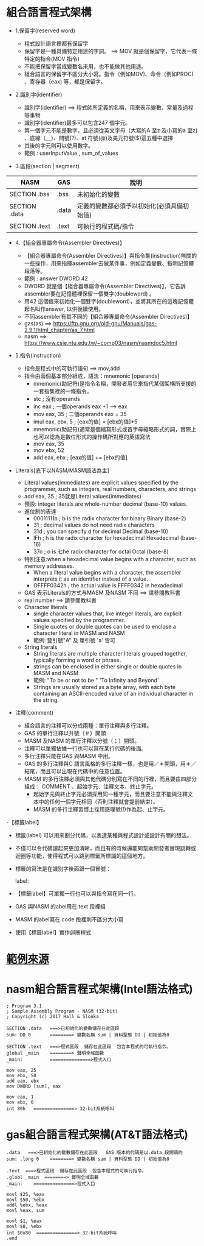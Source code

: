 
# 組合語言程式架構 

- 1.保留字(reserved word)
  - 程式設計語言裡都有保留字
  - 保留字是一種具備特定用途的字詞。  ==> MOV 就是個保留字，它代表一條特定的指令(MOV 指令)
  - 不能把保留字當成變數名來用，也不能做其他用途。
  - 組合語言的保留字不區分大小寫。指令（例如MOV)、命令（例如PROC) 、寄存器（eax) 等，都是保留字。
 
- 2.識別字(identifier) 
  - 識別字(identifier) ==> 程式師所定義的名稱，用來表示變數、常量及過程等事物
  - 識別字(identifier)最多可以包含247 個字元。
  - 第一個字元不能是數字，且必須從英文字母（大寫的A 至z 及小寫的a 至z) 、底線（＿）、問號(?)、at 符號(@)及美元符號($)這五種中選擇
  - 其後的字元則可以使用數字。
  - 範例 : userInputValue   ,  sum_of_values

- 3.區段(section | segment)

|NASM|GAS|說明|
|------|------|---------|
|SECTION .bss|.bss|未初始化的變數 |
|SECTION .data |.data | 定義的變數都必須予以初始化(必須具備初始值)|
|SECTION .text |.text| 可執行的程式碼/指令|


- 4.【組合器專屬命令(Assembler Directives)】
  - 【組合器專屬命令(Assembler Directives)】與指令集(instruction)無關的一些操作，用來指揮assembler去做某件事，例如定義變數、指明記憶體段落等。
  - 範例 : answer DWORD 42 
  - DWORD 就是個【組合器專屬命令(Assembler Directives)】，它告訴assembler要在記憶體裡保留一個雙字(doubleword) 。
  - 用42 這個值來初始化一個雙字(doubleword)，並將其所在的這塊記憶體起名叫作answer, 以供後續使用。
  - 不同assembler有其不同的【組合器專屬命令(Assembler Directives)】
  - gas(as) ==> https://ftp.gnu.org/old-gnu/Manuals/gas-2.9.1/html_chapter/as_7.html
  - nasm ==> https://www.csie.ntu.edu.tw/~comp03/nasm/nasmdoc5.html

- 5.指令(instruction)
  - 指令是程式中的可執行語句 ==> mov,add
  - 指令由兩個基本部分組成，語法：mnemonic [operands]
    - mnemonic(助記符)是指令名稱，開發者用它來指代某個架構所支援的一套指集裡的一條指令。
    - stc  ; 沒有operands
    - inc eax  ; 一個operands  eax +1 --> eax
    - mov eax, 35 ; 二個operands  eax = 35
    - imul eax, ebx, 5 ; [eax的值] = [ebx的值]*5
    - mnemonic(助記符)通常是個縮寫形式或首字母縮略形式的詞，實際上也可以認為是數位形式的操作碼所對應的英語寫法
    - mov eax, 35
    - mov ebx, 52
    - add eax, ebx ; [eax的值] += [ebx的值]

- Literals[底下以NASM/MASM語法為主]
  - Literal values(immediates) are explicit values specified by the programmer, such as integers, real numbers, characters, and strings
  - add eax, 35 ; 35就是Literal values(immediates)
  - 預設: integer literals are whole-number decimal (base-10) values.
  - 進位制的表達
    - 00011111b ; b is the radix character for binary   Binary (base-2)
    - 31  ; decimal values do not need radix characters 
    - 31d ; you can specify d for decimal   Decimal (base-10)
    - lFh ; h is the radix character for hexadecimal  Hexadecimal (base-16)
    - 37o ; o is 七he radix character for octal  Octal (base-8)
  - 特別注意:when a hexadecimal value begins with a character, such as memory addresses.
    - When a literal value begins with a character, the assembler interprets it as an identifier instead of a value.
    - OFFFF0342h ; the actual value is FFFF0342 in hexadecimal
  - GAS 表示Literals的方式与MASM 及NASM 不同 ==> 請參閱教科書
  - real number  ==> 請參閱教科書
  - Character literals
    - single character values that, like integer literals, are explicit values specified by the programmer. 
    - Single quotes or double quotes can be used to enclose a character literal in MASM and NASM
    - 範例: 雙引號"A"  及 單引號 'a'  皆可
  - String literals
    - String literals are multiple character literals grouped together, typically forming a word or phrase.
    - strings can be enclosed in either single or double quotes in MASM and NASM
    - 範例: "To be or not to be "    'To Infinity and Beyond'
    - Strings are usually stored as a byte array, with each byte containing an ASCII-encoded value of an individual character in the string.

- 注釋(comment)
  - 組合語言的注釋可以分成兩種：單行注釋與多行注釋。
  - GAS 的單行注釋以井號（＃）開頭
  - MASM 及NASM 的單行注釋以分號（；）開頭。
  - 注釋可以單獨佔據一行也可以寫在某行代碼的後面。
  - 多行注釋只能在GAS 與MASM 中用。
  - GAS 的多行注釋與C 語言風格的多行注釋一樣，也是用／＊開頭，用＊／結尾，而且可以出現在代碼中的任意位置。
  - MASM 的多行注釋必須與其他代碼分別寫在不同的行裡，而且要由四部分組成： COMMENT 、起始字元、注釋文本、終止字元。
    - 起始字元與終止字元必須採用同一種字元，而且要注意不能與注釋文本中的任何一個字元相同（否則注釋就會提前結束）。
    - MASM 的多行注釋習慣上採用感嘆號(!)作為起、止字元。

-【標籤label】
  - 標籤(label) 可以用來劃分代碼，以表達某種與程式設計或設計有關的想法。
  - 不僅可以令代碼讀起來更加清晰，而且有的時候還能夠幫助開發者實現跳轉或迴圈等功能，使得程式可以跳到標籤所標識的這個地方。
  - 標籤的寫法是在識別字後面跟一個冒號：
  
    label:
  
  - 【標籤label】可單獨一行也可以與指令寫在同一行。
  - GAS 與NASM 的abel用在.text 段裡組
  - MASM 的abel寫在.code 段裡則不區分大小寫
  - 使用【標籤label】實作迴圈程式

# [範例來源](https://github.com/brianrhall/Assembly/blob/master/Chapter_3/Program%203.1/x86)

# nasm組合語言程式架構(Intel語法格式)
```
; Program 3.1
; Sample Assembly Program - NASM (32-bit)
; Copyright (c) 2017 Hall & Slonka

SECTION .data   ===>已初始化的變數儲存在此區段   
sum: DD 0       ========> 變數名稱 sum | 資料型態 DD | 初始值為0

SECTION .text   ===>程式區段  儲存在此區段  包含本程式的可執行指令。
global _main    ========> 聲明全域函數
_main:          ===============>程式入口

mov eax, 25
mov ebx, 50
add eax, ebx
mov DWORD [sum], eax

mov eax, 1
mov ebx, 0
int 80h   ===============> 32-bit系統呼叫
```
# gas組合語言程式架構(AT&T語法格式)
```
.data   ===>已初始化的變數儲存在此區段   GAS 版本的代碼是以.data 段開頭的
sum: .long 0    ========> 變數名稱 sum | 資料型態 DD | 初始值為0

.text  ===>程式區段  儲存在此區段  包含本程式的可執行指令。
.globl _main  ========> 聲明全域函數
_main:    ===============>程式入口

movl $25, %eax
movl $50, %ebx
addl %ebx, %eax
movl %eax, sum

movl $1, %eax
movl $0, %ebx
int $0x80  ===============> 32-bit系統呼叫
.end
```
